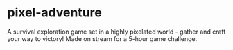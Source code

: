 # pixel-adventure
 A survival exploration game set in a highly pixelated world - gather and craft your way to victory! Made on stream for a 5-hour game challenge.

